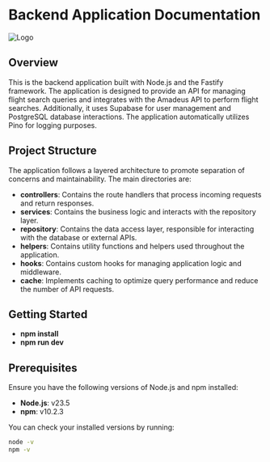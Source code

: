 # Backend Application Documentation

![Logo](/logo.svg)

## Overview

This is the backend application built with Node.js and the Fastify framework. The application is designed to provide an API for managing flight search queries and integrates with the Amadeus API to perform flight searches. Additionally, it uses Supabase for user management and PostgreSQL database interactions. The application automatically utilizes Pino for logging purposes.

## Project Structure

The application follows a layered architecture to promote separation of concerns and maintainability. The main directories are:

- **controllers**: Contains the route handlers that process incoming requests and return responses.
- **services**: Contains the business logic and interacts with the repository layer.
- **repository**: Contains the data access layer, responsible for interacting with the database or external APIs.
- **helpers**: Contains utility functions and helpers used throughout the application.
- **hooks**: Contains custom hooks for managing application logic and middleware.
- **cache**: Implements caching to optimize query performance and reduce the number of API requests.

## Getting Started

- **npm install**
- **npm run dev**

## Prerequisites

Ensure you have the following versions of Node.js and npm installed:

- **Node.js**: v23.5
- **npm**: v10.2.3

You can check your installed versions by running:

```bash
node -v
npm -v
```
